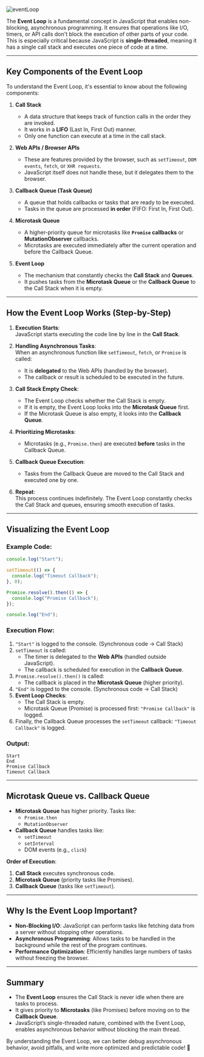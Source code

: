 ![eventLoop](https://github.com/user-attachments/assets/7386045b-3ad6-44cb-82c5-e6c23d46014e)

The **Event Loop** is a fundamental concept in JavaScript that enables non-blocking, asynchronous programming. It ensures that operations like I/O, timers, or API calls don't block the execution of other parts of your code. This is especially critical because JavaScript is **single-threaded**, meaning it has a single call stack and executes one piece of code at a time.

---

## **Key Components of the Event Loop**

To understand the Event Loop, it's essential to know about the following components:

1. **Call Stack**  
   - A data structure that keeps track of function calls in the order they are invoked.  
   - It works in a **LIFO** (Last In, First Out) manner.
   - Only one function can execute at a time in the call stack.

2. **Web APIs / Browser APIs**  
   - These are features provided by the browser, such as `setTimeout`, `DOM events`, `fetch`, or `XHR requests`.  
   - JavaScript itself does not handle these, but it delegates them to the browser.

3. **Callback Queue (Task Queue)**  
   - A queue that holds callbacks or tasks that are ready to be executed.  
   - Tasks in the queue are processed **in order** (FIFO: First In, First Out).

4. **Microtask Queue**  
   - A higher-priority queue for microtasks like **`Promise` callbacks** or **MutationObserver** callbacks.  
   - Microtasks are executed immediately after the current operation and before the Callback Queue.

5. **Event Loop**  
   - The mechanism that constantly checks the **Call Stack** and **Queues**.  
   - It pushes tasks from the **Microtask Queue** or the **Callback Queue** to the Call Stack when it is empty.

---

## **How the Event Loop Works** (Step-by-Step)

1. **Execution Starts**:  
   JavaScript starts executing the code line by line in the **Call Stack**.

2. **Handling Asynchronous Tasks**:  
   When an asynchronous function like `setTimeout`, `fetch`, or `Promise` is called:
   - It is **delegated** to the Web APIs (handled by the browser).
   - The callback or result is scheduled to be executed in the future.

3. **Call Stack Empty Check**:  
   - The Event Loop checks whether the Call Stack is empty.
   - If it is empty, the Event Loop looks into the **Microtask Queue** first.  
   - If the Microtask Queue is also empty, it looks into the **Callback Queue**.

4. **Prioritizing Microtasks**:  
   - Microtasks (e.g., `Promise.then`) are executed **before** tasks in the Callback Queue.

5. **Callback Queue Execution**:  
   - Tasks from the Callback Queue are moved to the Call Stack and executed one by one.

6. **Repeat**:  
   This process continues indefinitely. The Event Loop constantly checks the Call Stack and queues, ensuring smooth execution of tasks.

---

## **Visualizing the Event Loop**

### Example Code:
```javascript
console.log("Start");

setTimeout(() => {
  console.log("Timeout Callback");
}, 0);

Promise.resolve().then(() => {
  console.log("Promise Callback");
});

console.log("End");
```

### Execution Flow:
1. `"Start"` is logged to the console. (Synchronous code → Call Stack)
2. `setTimeout` is called:
   - The timer is delegated to the **Web APIs** (handled outside JavaScript).
   - The callback is scheduled for execution in the **Callback Queue**.
3. `Promise.resolve().then()` is called:
   - The callback is placed in the **Microtask Queue** (higher priority).
4. `"End"` is logged to the console. (Synchronous code → Call Stack)
5. **Event Loop Checks**:
   - The Call Stack is empty.
   - Microtask Queue (Promise) is processed first: `"Promise Callback"` is logged.
6. Finally, the Callback Queue processes the `setTimeout` callback: `"Timeout Callback"` is logged.

### Output:
```
Start
End
Promise Callback
Timeout Callback
```

---

## **Microtask Queue vs. Callback Queue**

- **Microtask Queue** has higher priority. Tasks like:
   - `Promise.then`
   - `MutationObserver`
- **Callback Queue** handles tasks like:
   - `setTimeout`
   - `setInterval`
   - DOM events (e.g., `click`)

**Order of Execution**:
1. **Call Stack** executes synchronous code.
2. **Microtask Queue** (priority tasks like Promises).
3. **Callback Queue** (tasks like `setTimeout`).

---

## **Why Is the Event Loop Important?**

- **Non-Blocking I/O**: JavaScript can perform tasks like fetching data from a server without stopping other operations.
- **Asynchronous Programming**: Allows tasks to be handled in the background while the rest of the program continues.
- **Performance Optimization**: Efficiently handles large numbers of tasks without freezing the browser.

---

## **Summary**

- The **Event Loop** ensures the Call Stack is never idle when there are tasks to process.
- It gives priority to **Microtasks** (like Promises) before moving on to the **Callback Queue**.
- JavaScript’s single-threaded nature, combined with the Event Loop, enables asynchronous behavior without blocking the main thread.

By understanding the Event Loop, we can better debug asynchronous behavior, avoid pitfalls, and write more optimized and predictable code! 🚀
